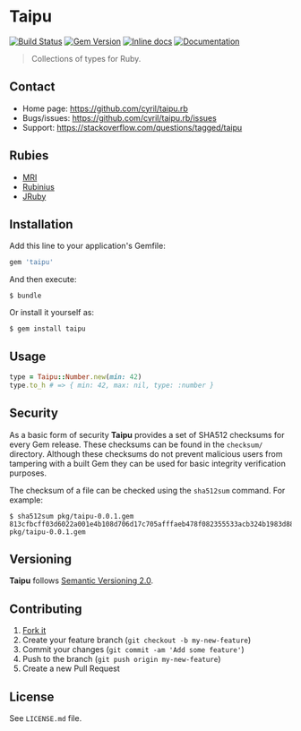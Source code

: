 # Taipu

[![Build Status](https://travis-ci.org/cyril/taipu.rb.svg?branch=master)][travis]
[![Gem Version](https://badge.fury.io/rb/taipu.svg)][gem]
[![Inline docs](http://inch-ci.org/github/cyril/taipu.rb.svg?branch=master)][inchpages]
[![Documentation](http://img.shields.io/:yard-docs-38c800.svg)][rubydoc]

> Collections of types for Ruby.

## Contact

* Home page: https://github.com/cyril/taipu.rb
* Bugs/issues: https://github.com/cyril/taipu.rb/issues
* Support: https://stackoverflow.com/questions/tagged/taipu

## Rubies

* [MRI](https://www.ruby-lang.org/)
* [Rubinius](http://rubini.us/)
* [JRuby](http://jruby.org/)

## Installation

Add this line to your application's Gemfile:

```ruby
gem 'taipu'
```

And then execute:

    $ bundle

Or install it yourself as:

    $ gem install taipu

## Usage

```ruby
type = Taipu::Number.new(min: 42)
type.to_h # => { min: 42, max: nil, type: :number }
```

## Security

As a basic form of security __Taipu__ provides a set of SHA512 checksums for
every Gem release.  These checksums can be found in the `checksum/` directory.
Although these checksums do not prevent malicious users from tampering with a
built Gem they can be used for basic integrity verification purposes.

The checksum of a file can be checked using the `sha512sum` command.  For
example:

    $ sha512sum pkg/taipu-0.0.1.gem
    813cfbcff03d6022a001e4b108d706d17c705afffaeb478f082355533acb324b1983d88a80a71b31bb9de74931073cab07b329549ac2c48469733a4edb187846  pkg/taipu-0.0.1.gem

## Versioning

__Taipu__ follows [Semantic Versioning 2.0](http://semver.org/).

## Contributing

1. [Fork it](https://github.com/cyril/taipu.rb/fork)
2. Create your feature branch (`git checkout -b my-new-feature`)
3. Commit your changes (`git commit -am 'Add some feature'`)
4. Push to the branch (`git push origin my-new-feature`)
5. Create a new Pull Request

## License

See `LICENSE.md` file.

[gem]: https://rubygems.org/gems/taipu
[travis]: https://travis-ci.org/cyril/taipu.rb
[inchpages]: http://inch-ci.org/github/cyril/taipu.rb/
[rubydoc]: http://rubydoc.info/gems/taipu/frames
